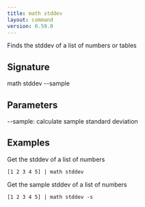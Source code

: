 ```yaml
---
title: math stddev
layout: command
version: 0.59.0
---
```


Finds the stddev of a list of numbers or tables

## Signature

math stddev --sample

## Parameters

  --sample: calculate sample standard deviation

## Examples

Get the stddev of a list of numbers
```shell
[1 2 3 4 5] | math stddev
```

Get the sample stddev of a list of numbers
```shell
[1 2 3 4 5] | math stddev -s
```

